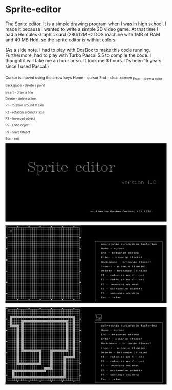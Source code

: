 # Sprite-editor
The Sprite editor. It is a simple drawing program when I was in high school. I made it because I wanted to write a simple 2D video game. At that time I had a Hercules Graphic card (286/12MHz DOS machine with 1MB of RAM and 40 MB Hdd, so the sprite editor is withiut colors.

(As a side note. I had to play with DosBox to make this code running. Furthermore, had to play with Turbo Pascal 5.5 to compile the code. I thought it will take me an hour or so. It took me 3 hours. It's been 15 years since I used Pascal.)

<sub>
Cursor is moved using the arrow keys
</sub>

<sub>
Home - cursor
</sub>

<sub>
End - clear screen
<sub>
Enter - draw a point

Backspace - delete a point

Insert - draw a line

Delete - delete a line

F1 - rotation around X axis

F2 - rotation around Y axis

F3 - Inversed object

F5 - Load object

F9 - Save Object

Esc - exit
</sub>


![Alt text](https://github.com/ognjenperisic/Sprite-editor/blob/screenshots/editor_003.png?raw=true "Starting screen")

![Alt text](https://github.com/ognjenperisic/Sprite-editor/blob/screenshots/editor_000.png?raw=true "Main screen")

![Alt text](https://github.com/ognjenperisic/Sprite-editor/blob/screenshots/editor_001.png?raw=true "Main screen")

